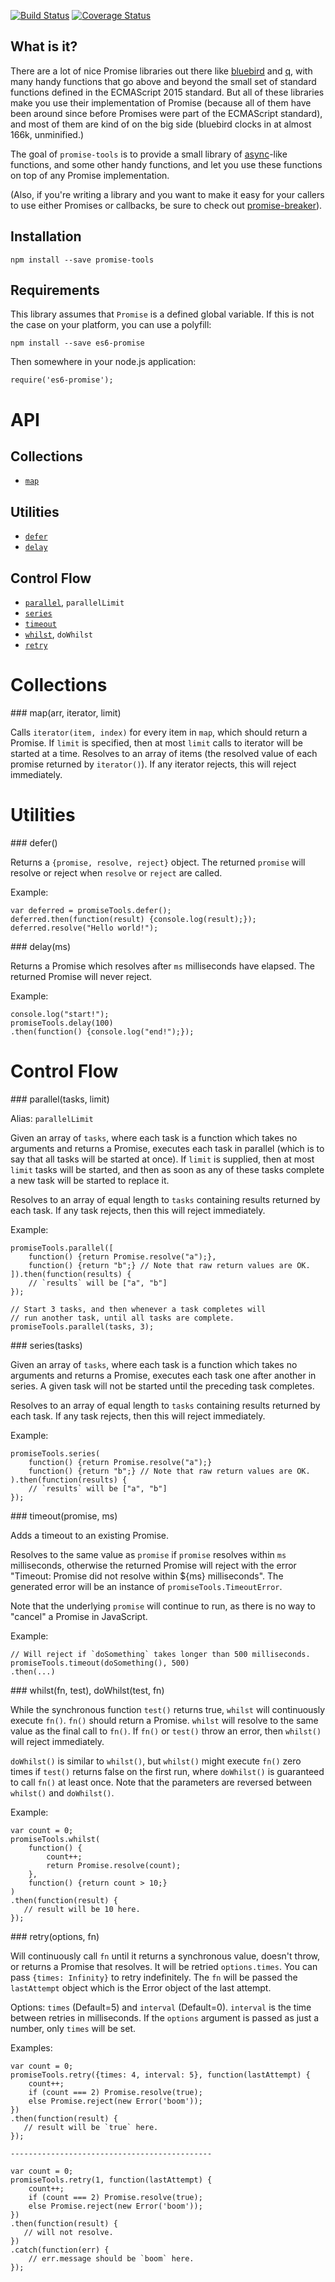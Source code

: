 [![Build Status](https://travis-ci.org/benbria/node-promise-tools.svg?branch=master)](https://travis-ci.org/benbria/node-promise-tools)
[![Coverage Status](https://coveralls.io/repos/benbria/node-promise-tools/badge.svg?branch=master&service=github)](https://coveralls.io/github/benbria/node-promise-tools?branch=master)

## What is it?

There are a lot of nice Promise libraries out there like [bluebird](https://github.com/petkaantonov/bluebird) and
[q](https://github.com/kriskowal/q), with many handy functions that go above and beyond the small set of standard
functions defined in the ECMAScript 2015 standard. But all of these libraries make you use their implementation of
Promise (because all of them have been around since before Promises were part of the ECMAScript standard), and
most of them are kind of on the big side (bluebird clocks in at almost 166k, unminified.)

The goal of `promise-tools` is to provide a small library of [async](https://github.com/caolan/async)-like functions,
and some other handy functions, and let you use these functions on top of any Promise implementation.

(Also, if you're writing a library and you want to make it easy for your callers to use either Promises or callbacks,
be sure to check out [promise-breaker](https://github.com/jwalton/node-promise-breaker)).

## Installation

    npm install --save promise-tools

## Requirements

This library assumes that `Promise` is a defined global variable.  If this is not the case
on your platform, you can use a polyfill:

    npm install --save es6-promise

Then somewhere in your node.js application:

    require('es6-promise');

# API

## Collections

* [`map`](#map)

## Utilities

* [`defer`](#defer)
* [`delay`](#delay)

## Control Flow
* [`parallel`](#parallel), `parallelLimit`
* [`series`](#series)
* [`timeout`](#timeout)
* [`whilst`](#whilst), `doWhilst`
* [`retry`](#retry)

# Collections

<a name="map"/>
### map(arr, iterator, limit)

Calls `iterator(item, index)` for every item in `map`, which should return a Promise.  If `limit` is specified,
then at most `limit` calls to iterator will be started at a time.  Resolves to an array of items (the resolved
value of each promise returned by `iterator()`).  If any iterator rejects, this will reject immediately.

# Utilities

<a name="defer"/>
### defer()

Returns a `{promise, resolve, reject}` object.  The returned `promise` will resolve or reject when `resolve` or
`reject` are called.

Example:

    var deferred = promiseTools.defer();
    deferred.then(function(result) {console.log(result);});
    deferred.resolve("Hello world!");


<a name="delay"/>
### delay(ms)

Returns a Promise which resolves after `ms` milliseconds have elapsed.  The returned Promise will never reject.

Example:

    console.log("start!");
    promiseTools.delay(100)
    .then(function() {console.log("end!");});




# Control Flow

<a name="parallel"/>
### parallel(tasks, limit)

Alias: `parallelLimit`

Given an array of `tasks`, where each task is a function which takes no arguments and returns a Promise, executes each
task in parallel (which is to say that all tasks will be started at once).  If `limit` is supplied, then at most `limit`
tasks will be started, and then as soon as any of these tasks complete a new task will be started to replace it.

Resolves to an array of equal length to `tasks` containing results returned by each task.  If any task rejects,
then this will reject immediately.

Example:

    promiseTools.parallel([
        function() {return Promise.resolve("a");},
        function() {return "b";} // Note that raw return values are OK.
    ]).then(function(results) {
        // `results` will be ["a", "b"]
    });

    // Start 3 tasks, and then whenever a task completes will
    // run another task, until all tasks are complete.
    promiseTools.parallel(tasks, 3);


<a name="series"/>
### series(tasks)

Given an array of `tasks`, where each task is a function which takes no arguments and returns a Promise, executes each
task one after another in series.  A given task will not be started until the preceding task completes.

Resolves to an array of equal length to `tasks` containing results returned by each task.  If any task rejects,
then this will reject immediately.

Example:

    promiseTools.series(
        function() {return Promise.resolve("a");}
        function() {return "b";} // Note that raw return values are OK.
    ).then(function(results) {
        // `results` will be ["a", "b"]
    });


<a name="timeout"/>
### timeout(promise, ms)

Adds a timeout to an existing Promise.

Resolves to the same value as `promise` if `promise` resolves within `ms` milliseconds, otherwise the returned
Promise will reject with the error "Timeout: Promise did not resolve within ${ms} milliseconds".  The generated error
will be an instance of `promiseTools.TimeoutError`.

Note that the underlying `promise` will continue to run, as there is no way to "cancel" a Promise in JavaScript.

Example:

    // Will reject if `doSomething` takes longer than 500 milliseconds.
    promiseTools.timeout(doSomething(), 500)
    .then(...)

<a name="whilst"/>
### whilst(fn, test), doWhilst(test, fn)

While the synchronous function `test()` returns true, `whilst` will continuously execute `fn()`.  `fn()` should return
a Promise.  `whilst` will resolve to the same value as the final call to `fn()`.  If `fn()` or `test()` throw an error,
then `whilst()` will reject immediately.

`doWhilst()` is similar to `whilst()`, but `whilst()` might execute `fn()` zero times if `test()` returns false on the
first run, where `doWhilst()` is guaranteed to call `fn()` at least once.  Note that the parameters are reversed
between `whilst()` and `doWhilst()`.

Example:

    var count = 0;
    promiseTools.whilst(
        function() {
            count++;
            return Promise.resolve(count);
        },
        function() {return count > 10;}
    )
    .then(function(result) {
       // result will be 10 here.
    });

<a name="retry"/>
### retry(options, fn)

Will continuously call `fn` until it returns a synchronous value, doesn't throw, or returns a Promise that resolves. It will be retried `options.times`. You can pass `{times: Infinity}` to retry indefinitely. The `fn` will be passed the `lastAttempt` object which is the Error object of the last attempt.

Options: `times` (Default=5) and `interval` (Default=0). `interval` is the time between retries in milliseconds. If the `options` argument is passed as just a number, only `times` will be set.

Examples:

    var count = 0;
    promiseTools.retry({times: 4, interval: 5}, function(lastAttempt) {
        count++;
        if (count === 2) Promise.resolve(true);
        else Promise.reject(new Error('boom'));
    })
    .then(function(result) {
       // result will be `true` here.
    });

    ---------------------------------------------

    var count = 0;
    promiseTools.retry(1, function(lastAttempt) {
        count++;
        if (count === 2) Promise.resolve(true);
        else Promise.reject(new Error('boom'));
    })
    .then(function(result) {
       // will not resolve.
    })
    .catch(function(err) {
        // err.message should be `boom` here.
    });
